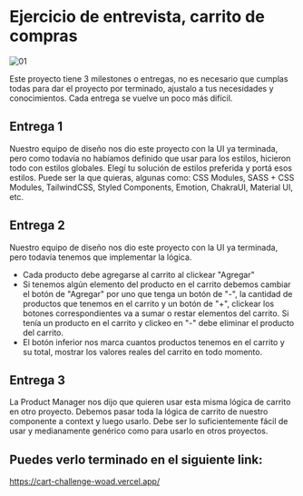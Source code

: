 ﻿# Ejercicio de entrevista, carrito de compras

![01](./assets/screenshot-0.jpg)

Este proyecto tiene 3 milestones o entregas, no es necesario que cumplas todas para dar el proyecto por terminado, ajustalo a tus necesidades y conocimientos. Cada entrega se vuelve un poco más difícil.

## Entrega 1
Nuestro equipo de diseño nos dio este proyecto con la UI ya terminada, pero como todavía no habíamos definido que usar para los estilos, hicieron todo con estilos globales. Elegí tu solución de estilos preferida y portá esos estilos. Puede ser la que quieras, algunas como: CSS Modules, SASS + CSS Modules, TailwindCSS, Styled Components, Emotion, ChakraUI, Material UI, etc.

## Entrega 2
Nuestro equipo de diseño nos dio este proyecto con la UI ya terminada, pero todavía tenemos que implementar la lógica.

* Cada producto debe agregarse al carrito al clickear "Agregar"
* Si tenemos algún elemento del producto en el carrito debemos cambiar el botón de "Agregar" por uno que tenga un botón de "-", la cantidad de productos que tenemos en el carrito y un botón de "+", clickear los botones correspondientes va a sumar o restar elementos del carrito. Si tenía un producto en el carrito y clickeo en "-" debe eliminar el producto del carrito.
* El botón inferior nos marca cuantos productos tenemos en el carrito y su total, mostrar los valores reales del carrito en todo momento.

## Entrega 3
La Product Manager nos dijo que quieren usar esta misma lógica de carrito en otro proyecto. Debemos pasar toda la lógica de carrito de nuestro componente a context y luego usarlo. Debe ser lo suficientemente fácil de usar y medianamente genérico como para usarlo en otros proyectos.
 

## Puedes verlo terminado en el siguiente link:
https://cart-challenge-woad.vercel.app/
